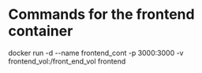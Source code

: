 # Commands for the frontend container

docker run -d --name frontend_cont -p 3000:3000 -v frontend_vol:/front_end_vol frontend